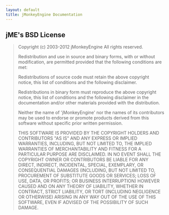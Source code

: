 ```yaml
---
layout: default
title: jMonkeyEngine Documentation
---
```


## jME's BSD License

> Copyright (c) 2003-2012 jMonkeyEngine
> All rights reserved.
> 
> Redistribution and use in source and binary forms, with or without
> modification, are permitted provided that the following conditions are
> met:
> 
> Redistributions of source code must retain the above copyright
> notice, this list of conditions and the following disclaimer.
> 
> Redistributions in binary form must reproduce the above copyright
> notice, this list of conditions and the following disclaimer in the
> documentation and/or other materials provided with the distribution.
> 
> Neither the name of 'jMonkeyEngine' nor the names of its contributors 
> may be used to endorse or promote products derived from this software 
> without specific prior written permission.
> 
> THIS SOFTWARE IS PROVIDED BY THE COPYRIGHT HOLDERS AND CONTRIBUTORS
> "AS IS" AND ANY EXPRESS OR IMPLIED WARRANTIES, INCLUDING, BUT NOT LIMITED
> TO, THE IMPLIED WARRANTIES OF MERCHANTABILITY AND FITNESS FOR A PARTICULAR
> PURPOSE ARE DISCLAIMED. IN NO EVENT SHALL THE COPYRIGHT OWNER OR
> CONTRIBUTORS BE LIABLE FOR ANY DIRECT, INDIRECT, INCIDENTAL, SPECIAL,
> EXEMPLARY, OR CONSEQUENTIAL DAMAGES (INCLUDING, BUT NOT LIMITED TO,
> PROCUREMENT OF SUBSTITUTE GOODS OR SERVICES; LOSS OF USE, DATA, OR
> PROFITS; OR BUSINESS INTERRUPTION) HOWEVER CAUSED AND ON ANY THEORY OF
> LIABILITY, WHETHER IN CONTRACT, STRICT LIABILITY, OR TORT (INCLUDING
> NEGLIGENCE OR OTHERWISE) ARISING IN ANY WAY OUT OF THE USE OF THIS
> SOFTWARE, EVEN IF ADVISED OF THE POSSIBILITY OF SUCH DAMAGE.
